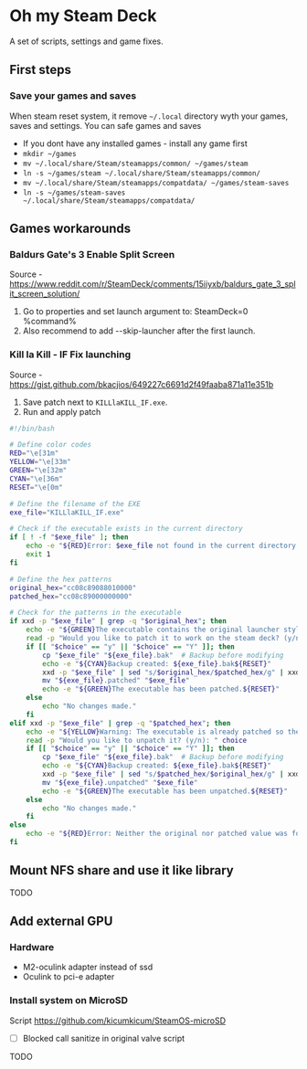 # Oh my Steam Deck

A set of scripts, settings and game fixes.

## First steps

### Save your games and saves

When steam reset system, it remove `~/.local` directory wyth your games, saves and settings. You can safe games and saves

- If you dont have any installed games - install any game first
- `mkdir ~/games`
- `mv ~/.local/share/Steam/steamapps/common/ ~/games/steam`
- `ln -s ~/games/steam ~/.local/share/Steam/steamapps/common/`
- `mv ~/.local/share/Steam/steamapps/compatdata/ ~/games/steam-saves`
- `ln -s ~/games/steam-saves ~/.local/share/Steam/steamapps/compatdata/`

## Games workarounds

### Baldurs Gate's 3 Enable Split Screen

Source - https://www.reddit.com/r/SteamDeck/comments/15iiyxb/baldurs_gate_3_split_screen_solution/

1. Go to properties and set launch argument to: SteamDeck=0 %command%
2. Also recommend to add --skip-launcher after the first launch.

### Kill la Kill - IF Fix launching

Source - https://gist.github.com/bkacjios/649227c6691d2f49faaba871a11e351b

1. Save patch next to `KILLlaKILL_IF.exe`.
2. Run and apply patch

```sh
#!/bin/bash

# Define color codes
RED="\e[31m"
YELLOW="\e[33m"
GREEN="\e[32m"
CYAN="\e[36m"
RESET="\e[0m"

# Define the filename of the EXE
exe_file="KILLlaKILL_IF.exe"

# Check if the executable exists in the current directory
if [ ! -f "$exe_file" ]; then
    echo -e "${RED}Error: $exe_file not found in the current directory!${RESET}"
    exit 1
fi

# Define the hex patterns
original_hex="cc08c89088010000"
patched_hex="cc08c89000000000"

# Check for the patterns in the executable
if xxd -p "$exe_file" | grep -q "$original_hex"; then
    echo -e "${GREEN}The executable contains the original launcher style.${RESET}"
    read -p "Would you like to patch it to work on the steam deck? (y/n): " choice
    if [[ "$choice" == "y" || "$choice" == "Y" ]]; then
        cp "$exe_file" "${exe_file}.bak"  # Backup before modifying
        echo -e "${CYAN}Backup created: ${exe_file}.bak${RESET}"
        xxd -p "$exe_file" | sed "s/$original_hex/$patched_hex/g" | xxd -r -p > "${exe_file}.patched"
        mv "${exe_file}.patched" "$exe_file"
        echo -e "${GREEN}The executable has been patched.${RESET}"
    else
        echo "No changes made."
    fi
elif xxd -p "$exe_file" | grep -q "$patched_hex"; then
    echo -e "${YELLOW}Warning: The executable is already patched so the launcher works on the steam deck.${RESET}"
    read -p "Would you like to unpatch it? (y/n): " choice
    if [[ "$choice" == "y" || "$choice" == "Y" ]]; then
        cp "$exe_file" "${exe_file}.bak"  # Backup before modifying
        echo -e "${CYAN}Backup created: ${exe_file}.bak${RESET}"
        xxd -p "$exe_file" | sed "s/$patched_hex/$original_hex/g" | xxd -r -p > "${exe_file}.unpatched"
        mv "${exe_file}.unpatched" "$exe_file"
        echo -e "${GREEN}The executable has been unpatched.${RESET}"
    else
        echo "No changes made."
    fi
else
    echo -e "${RED}Error: Neither the original nor patched value was found in the executable.${RESET}"
fi
```

## Mount NFS share and use it like library

TODO

## Add external GPU

### Hardware

- M2-oculink adapter instead of ssd
- Oculink to pci-e adapter

### Install system on MicroSD

Script https://github.com/kicumkicum/SteamOS-microSD
- [ ] Blocked call sanitize in original valve script

TODO
